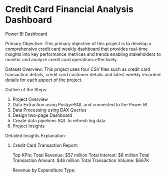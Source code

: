 # Credit Card Financial Analysis Dashboard
Power BI Dashboard

Primary Objective:
This primary objective of this project is to develop a comprehensive credit card weekly dashboard that provides real-time insights into key performance metrices and trends enabling stakeholders to monitor and analyze credit card operations effectively.

Dataset Overview:
This project uses four CSV files such as credit card transaction details, credit card customer details and latest weekly recorded details for each aspect of the project.

Outline of the Steps:
 1. Project Overview
 2. Data Extraction using PostgreSQL and connected to the Power BI
 3. Data Processing using DAX Queries
 4. Design two-page Dashboard 
 5. Create data pipelines SQL to refresh log data
 6. Project Insights
     
Detailed Insights Explanation:

1. Credit Card Transaction Report:

   Top KPIs: Total Revenue: $57 million
             Total Interest: $8 million
             Total Transaction Amount: $46 million
             Total Transaction Volume: $667K

   Revenue by Expenditure Type:
   
   
